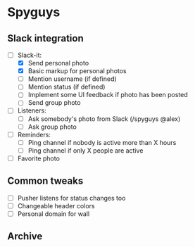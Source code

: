 # Spyguys

## Slack integration
- [ ] Slack-it:
    - [x] Send personal photo
    - [x] Basic markup for personal photos
    - [ ] Mention username (if defined)
    - [ ] Mention status (if defined)
    - [ ] Implement some UI feedback if photo has been posted
    - [ ] Send group photo
- [ ] Listeners:
    - [ ] Ask somebody's photo from Slack (/spyguys @alex)
    - [ ] Ask group photo
- [ ] Reminders:
    - [ ] Ping channel if nobody is active more than X hours
    - [ ] Ping channel if only X people are active
- [ ] Favorite photo

## Common tweaks
- [ ] Pusher listens for status changes too
- [ ] Changeable header colors
- [ ] Personal domain for wall

## Archive
